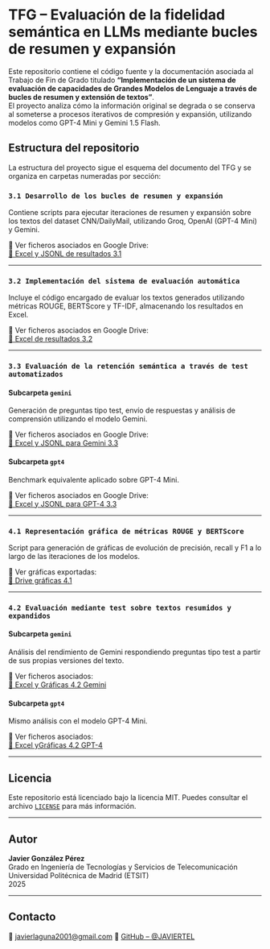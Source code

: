 # TFG – Evaluación de la fidelidad semántica en LLMs mediante bucles de resumen y expansión

Este repositorio contiene el código fuente y la documentación asociada al Trabajo de Fin de Grado titulado **“Implementación de un sistema de evaluación de capacidades de Grandes Modelos de Lenguaje a través de bucles de resumen y extensión de textos”**.  
El proyecto analiza cómo la información original se degrada o se conserva al someterse a procesos iterativos de compresión y expansión, utilizando modelos como GPT-4 Mini y Gemini 1.5 Flash.  

## Estructura del repositorio

La estructura del proyecto sigue el esquema del documento del TFG y se organiza en carpetas numeradas por sección:

### `3.1 Desarrollo de los bucles de resumen y expansión`
Contiene scripts para ejecutar iteraciones de resumen y expansión sobre los textos del dataset CNN/DailyMail, utilizando Groq, OpenAI (GPT-4 Mini) y Gemini.

📁 Ver ficheros asociados en Google Drive:  
[📂 Excel y JSONL de resultados 3.1](https://drive.google.com/drive/folders/16aFghI1WKmBDqHC1oyrd7UaQJRghRKBW)

---

### `3.2 Implementación del sistema de evaluación automática`
Incluye el código encargado de evaluar los textos generados utilizando métricas ROUGE, BERTScore y TF-IDF, almacenando los resultados en Excel.

📁 Ver ficheros asociados en Google Drive:  
[📂 Excel de resultados 3.2](https://drive.google.com/drive/folders/10WGDmhASPoI1lv_OGez5CkUPlyEd-4TA)

---

### `3.3 Evaluación de la retención semántica a través de test automatizados`

#### Subcarpeta `gemini`
Generación de preguntas tipo test, envío de respuestas y análisis de comprensión utilizando el modelo Gemini.

📁 Ver ficheros asociados en Google Drive:  
[📂 Excel y JSONL para Gemini 3.3](https://drive.google.com/drive/folders/1ccwOUOaXPn6yKV580AL0S86Pct_RFy9o)

#### Subcarpeta `gpt4`
Benchmark equivalente aplicado sobre GPT-4 Mini.

📁 Ver ficheros asociados en Google Drive:  
[📂 Excel y JSONL para GPT-4 3.3](https://drive.google.com/drive/folders/1Ox28iNqlJ3ftdcZLCcHMAQPfhQtW-zZ8)

---

### `4.1 Representación gráfica de métricas ROUGE y BERTScore`
Script para generación de gráficas de evolución de precisión, recall y F1 a lo largo de las iteraciones de los modelos.

📁 Ver gráficas exportadas:  
[📂 Drive gráficas 4.1](https://drive.google.com/drive/folders/1zzASjMhB4kRCQNj8nDZHpPyGEH7oQcQu)

---

### `4.2 Evaluación mediante test sobre textos resumidos y expandidos`

#### Subcarpeta `gemini`
Análisis del rendimiento de Gemini respondiendo preguntas tipo test a partir de sus propias versiones del texto.

📁 Ver ficheros asociados:  
[📂 Excel y Gráficas 4.2 Gemini](https://drive.google.com/drive/folders/1bJIm1KqMzbc7emJR3zV-Ix6m8g4Ef4aQ)

#### Subcarpeta `gpt4`
Mismo análisis con el modelo GPT-4 Mini.

📁 Ver ficheros asociados:  
[📂 Excel yGráficas 4.2 GPT-4](https://drive.google.com/drive/folders/1bJIm1KqMzbc7emJR3zV-Ix6m8g4Ef4aQ)

---

## Licencia

Este repositorio está licenciado bajo la licencia MIT. Puedes consultar el archivo [`LICENSE`](./LICENSE) para más información.

---

## Autor

**Javier González Pérez**  
Grado en Ingeniería de Tecnologías y Servicios de Telecomunicación  
Universidad Politécnica de Madrid (ETSIT)  
2025

---

## Contacto

📧 javierlaguna2001@gmail.com 
🔗 [GitHub – @JAVIERTEL](https://github.com/JAVIERTEL)
